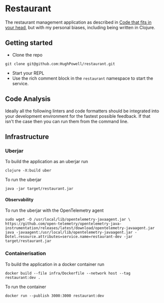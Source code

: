 # Restaurant

The restaurant management application as described in
[Code that fits in your head](https://www.oreilly.com/library/view/code-that-fits/9780137464302/), but with my personal
biases, including being written in Clojure.

## Getting started

- Clone the repo

```shell
git clone git@github.com:HughPowell/restaurant.git
```

- Start your REPL
- Use the rich comment block in the `restaurant` namespace to start the service.

## Code Analysis

Ideally all the following linters and code formatters should be integrated into your development environment for the
fastest possible feedback. If that isn't the case then you can run them from the command line.

## Infrastructure

### Uberjar

To build the application as an uberjar run

```shell
clojure -X:build uber
```

To run the uberjar

```shell
java -jar target/restaurant.jar
```

#### Observability

To run the uberjar with the OpenTelemetry agent

```shell
sudo wget -O /usr/local/lib/opentelemetry-javaagent.jar \
https://github.com/open-telemetry/opentelemetry-java-instrumentation/releases/latest/download/opentelemetry-javaagent.jar
java -javaagent:/usr/local/lib/opentelemetry-javaagent.jar -Dotel.resource.attributes=service.name=restaurant-dev -jar target/restaurant.jar
```

### Containerisation

To build the application in a docker container run

```shell
docker build --file infra/Dockerfile --network host --tag restaurant:dev .
```

To run the container

```shell
docker run --publish 3000:3000 restaurant:dev
```